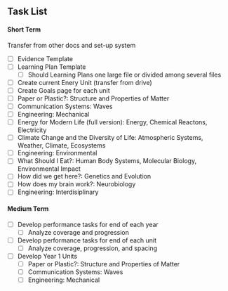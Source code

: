 Task List
---------

#### Short Term
Transfer from other docs and set-up system

- [ ] Evidence Template
- [ ] Learning Plan Template
    - [ ] Should Learning Plans one large file or divided among several files
- [ ] Create current Enery Unit (transfer from drive)
- [ ] Create Goals page for each unit
- [ ] Paper or Plastic?: Structure and Properties of Matter
- [ ] Communication Systems: Waves
- [ ] Engineering: Mechanical
- [ ] Energy for Modern Life (full version): Energy, Chemical Reactons, Electricity
- [ ] Climate Change and the Diversity of Life: Atmospheric Systems, Weather, Climate, Ecosystems
- [ ] Engineering: Environmental
- [ ] What Should I Eat?: Human Body Systems, Molecular Biology, Environmental Impact
- [ ] How did we get here?: Genetics and Evolution
- [ ] How does my brain work?: Neurobiology
- [ ] Engineering: Interdisiplinary

#### Medium Term

- [ ] Develop performance tasks for end of each year
    - [ ] Analyze coverage and progression
- [ ] Develop performance tasks for end of each unit
    - [ ] Analyze coverage, progression, and spacing
- [ ] Develop Year 1 Units
    - [ ] Paper or Plastic?: Structure and Properties of Matter
    - [ ] Communication Systems: Waves
    - [ ] Engineering: Mechanical
